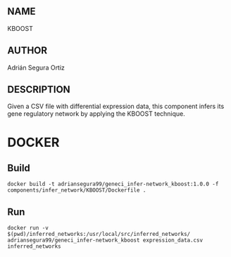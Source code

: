 ## NAME

KBOOST

## AUTHOR

Adrián Segura Ortiz

## DESCRIPTION

Given a CSV file with differential expression data, this component infers its gene regulatory network by applying the KBOOST technique.

# DOCKER

## Build

```
docker build -t adriansegura99/geneci_infer-network_kboost:1.0.0 -f components/infer_network/KBOOST/Dockerfile .
```

## Run

```
docker run -v $(pwd)/inferred_networks:/usr/local/src/inferred_networks/ adriansegura99/geneci_infer-network_kboost expression_data.csv inferred_networks
```
